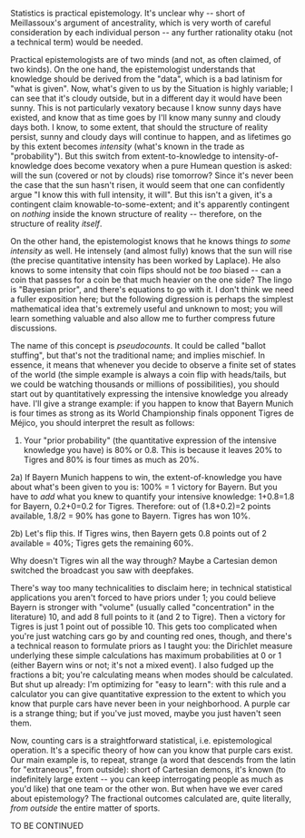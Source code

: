 Statistics is practical epistemology. It's unclear why -- short of Meillassoux's argument of ancestrality, which is very worth of careful consideration by each individual person -- any further rationality otaku (not a technical term) would be needed. 

Practical epistemologists are of two minds (and not, as often claimed, of two kinds). On the one hand, the epistemologist understands that knowledge should be derived from the "data", which is a bad latinism for "what is given". Now, what's given to us by the Situation is highly variable; I can see that it's cloudy outside, but in a different day it would have been sunny. This is not particularly vexatory because I know sunny days have existed, and know that as time goes by I'll know many sunny and cloudy days both. I know, to some extent, that should the structure of reality persist, sunny and cloudy days will continue to happen, and as lifetimes go by this extent becomes *intensity* (what's known in the trade as "probability"). But this switch from extent-to-knowledge to intensity-of-knowledge does become vexatory when a pure Humean question is asked: will the sun (covered or not by clouds) rise tomorrow? Since it's never been the case that the sun hasn't risen, it would seem that one can confidently argue "I know this with full intensity, it will". But this isn't a given, it's a contingent claim knowable-to-some-extent; and it's apparently contingent on *nothing* inside the known structure of reality -- therefore, on the structure of reality *itself*. 

On the other hand, the epistemologist knows that he knows things *to some intensity* as well. He intensely (and almost fully) knows that the sun will rise (the precise quantitative intensity has been worked by Laplace). He also knows to some intensity that coin flips should not be *too* biased -- can a coin that passes for a coin be that much heavier on the one side? The lingo is "Bayesian prior", and there's equations to go with it. I don't think we need a fuller exposition here; but the following digression is perhaps the simplest mathematical idea that's extremely useful and unknown to most; you will learn something valuable and also allow me to further compress future discussions.

The name of this concept is *pseudocounts*. It could be called "ballot stuffing", but that's not the traditional name; and implies mischief. In essence, it means that whenever you decide to observe a finite set of states of the world (the simple example is always a coin flip with heads/tails, but we could be watching thousands or millions of possibilities), you should start out by quantitatively expressing the intensive knowledge you already have. I'll give a strange example: if you happen to know that Bayern Munich is four times as strong as its World Championship finals opponent Tigres de Méjico, you should interpret the result as follows:

1) Your "prior probability" (the quantitative expression of the intensive knowledge you have) is 80% or 0.8. This is because it leaves 20% to Tigres and 80% is four times as much as 20%.

2a) If Bayern Munich happens to win, the extent-of-knowledge you have about what's been given to you is: 100% = 1 victory for Bayern. But you have to *add* what you knew to quantify your intensive knowledge: 1+0.8=1.8 for Bayern, 0.2+0=0.2 for Tigres. Therefore: out of (1.8+0.2)=2 points available, 1.8/2 = 90% has gone to Bayern. Tigres has won 10%. 

2b) Let's flip this. If Tigres wins, then Bayern gets 0.8 points out of 2 available = 40%; Tigres gets the remaining 60%. 

Why doesn't Tigres win all the way through? Maybe a Cartesian demon switched the broadcast you saw with deepfakes.

There's way too many technicalities to disclaim here; in technical statistical applications you aren't forced to have priors under 1; you could believe Bayern is stronger with "volume" (usually called "concentration" in the literature) 10, and add 8 full points to it (and 2 to Tigre). Then a victory for Tigres is just 1 point out of possible 10. This gets too complicated when you're just watching cars go by and counting red ones, though, and there's a technical reason to formulate priors as I taught you: the Dirichlet measure underlying these simple calculations has maximum probabilities at 0 or 1 (either Bayern wins or not; it's not a mixed event). I also fudged up the fractions a bit; you're calculating means when modes should be calculated. But shut up already: I'm optimizing for "easy to learn": with this rule and a calculator you can give quantitative expression to the extent to which you know that purple cars have never been in your neighborhood. A purple car is a strange thing; but if you've just moved, maybe you just haven't seen them.

Now, counting cars is a straightforward statistical, i.e. epistemological operation. It's a specific theory of how can you know that purple cars exist. Our main example is, to repeat, strange (a word that descends from the latin for "extraneous", from outside): short of Cartesian demons, it's known (to indefinitely large extent -- you can keep interrogating people as much as you'd like) that one team or the other won. But when have we ever cared about epistemology? The fractional outcomes calculated are, quite literally, *from outside* the entire matter of sports. 


TO BE CONTINUED
